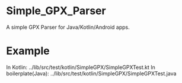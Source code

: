 # Simple_GPX_Parser
A simple GPX Parser for Java/Kotlin/Android apps.

# Example
In Kotlin:
../lib/src/test/kotlin/SimpleGPX/SimpleGPXTest.kt
In boilerplate(Java):
../lib/src/test/kotlin/SimpleGPX/SimpleGPXTest.java
